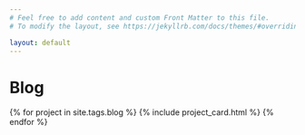 ```yaml
---
# Feel free to add content and custom Front Matter to this file.
# To modify the layout, see https://jekyllrb.com/docs/themes/#overriding-theme-defaults

layout: default
---
```


  <div class="container">
  <h1 class="mt-4 mb-4">Blog</h1>

 {% for project in site.tags.blog %}
 {% include project_card.html %}
  {% endfor %}

</div>